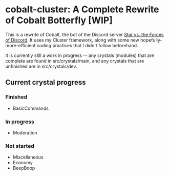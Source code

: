 # cobalt-cluster: A Complete Rewrite of Cobalt Botterfly [WIP]

This is a rewrite of Cobalt, the bot of the Discord server
[Star vs. the Forces of Discord](discord.gg/svtfoe). It uses my Cluster framework, along with
some new hopefully-more-efficient coding practices that I didn't follow beforehand.

It is currently still a work in progress -- any crystals (modules) that are complete are found in
src/crystals/main, and any crystals that are unfinished are in src/crystals/dev.

## Current crystal progress

### Finished

+ BasicCommands

### In progress

+ Moderation

### Not started

+ Miscellaneous
+ Economy
+ BeepBoop